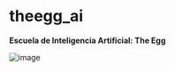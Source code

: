 # theegg_ai
**Escuela de Inteligencia Artificial: The Egg**

![image](https://user-images.githubusercontent.com/87578383/195979326-251b91ee-dde3-4517-ad23-8d9808a1f2d7.png)

